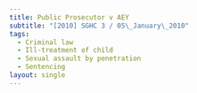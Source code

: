 ```yaml
---
title: Public Prosecutor v AEY
subtitle: "[2010] SGHC 3 / 05\_January\_2010"
tags:
  - Criminal law
  - Ill-treatment of child
  - Sexual assault by penetration
  - Sentencing
layout: single
---
```


